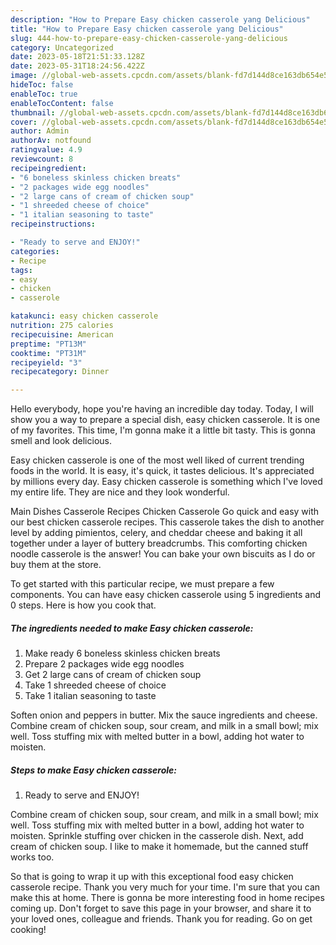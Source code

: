 ```yaml
---
description: "How to Prepare Easy chicken casserole yang Delicious"
title: "How to Prepare Easy chicken casserole yang Delicious"
slug: 444-how-to-prepare-easy-chicken-casserole-yang-delicious
category: Uncategorized
date: 2023-05-18T21:51:33.128Z
date: 2023-05-31T18:24:56.422Z
image: //global-web-assets.cpcdn.com/assets/blank-fd7d144d8ce163db654e5a02c40b08a2775adb7897d16e4062681dc7e1b2800f.png
hideToc: false
enableToc: true
enableTocContent: false
thumbnail: //global-web-assets.cpcdn.com/assets/blank-fd7d144d8ce163db654e5a02c40b08a2775adb7897d16e4062681dc7e1b2800f.png
cover: //global-web-assets.cpcdn.com/assets/blank-fd7d144d8ce163db654e5a02c40b08a2775adb7897d16e4062681dc7e1b2800f.png
author: Admin
authorAv: notfound
ratingvalue: 4.9
reviewcount: 8
recipeingredient:
- "6 boneless skinless chicken breats"
- "2 packages wide egg noodles"
- "2 large cans of cream of chicken soup"
- "1 shreeded cheese of choice"
- "1 italian seasoning to taste"
recipeinstructions:

- "Ready to serve and ENJOY!"
categories:
- Recipe
tags:
- easy
- chicken
- casserole

katakunci: easy chicken casserole 
nutrition: 275 calories
recipecuisine: American
preptime: "PT13M"
cooktime: "PT31M"
recipeyield: "3"
recipecategory: Dinner

---
```



Hello everybody, hope you're having an incredible day today. Today, I will show you a way to prepare a special dish, easy chicken casserole. It is one of my favorites. This time, I'm gonna make it a little bit tasty. This is gonna smell and look delicious.

Easy chicken casserole is one of the most well liked of current trending foods in the world. It is easy, it's quick, it tastes delicious. It's appreciated by millions every day. Easy chicken casserole is something which I've loved my entire life. They are nice and they look wonderful.

Main Dishes Casserole Recipes Chicken Casserole Go quick and easy with our best chicken casserole recipes. This casserole takes the dish to another level by adding pimientos, celery, and cheddar cheese and baking it all together under a layer of buttery breadcrumbs. This comforting chicken noodle casserole is the answer! You can bake your own biscuits as I do or buy them at the store.


To get started with this particular recipe, we must prepare a few components. You can have easy chicken casserole using 5 ingredients and 0 steps. Here is how you cook that.

<!--inarticleads1-->

##### The ingredients needed to make Easy chicken casserole:

1. Make ready 6 boneless skinless chicken breats
1. Prepare 2 packages wide egg noodles
1. Get 2 large cans of cream of chicken soup
1. Take 1 shreeded cheese of choice
1. Take 1 italian seasoning to taste


Soften onion and peppers in butter. Mix the sauce ingredients and cheese. Combine cream of chicken soup, sour cream, and milk in a small bowl; mix well. Toss stuffing mix with melted butter in a bowl, adding hot water to moisten. 

<!--inarticleads2-->

##### Steps to make Easy chicken casserole:


1. Ready to serve and ENJOY!

Combine cream of chicken soup, sour cream, and milk in a small bowl; mix well. Toss stuffing mix with melted butter in a bowl, adding hot water to moisten. Sprinkle stuffing over chicken in the casserole dish. Next, add cream of chicken soup. I like to make it homemade, but the canned stuff works too. 

So that is going to wrap it up with this exceptional food easy chicken casserole recipe. Thank you very much for your time. I'm sure that you can make this at home. There is gonna be more interesting food in home recipes coming up. Don't forget to save this page in your browser, and share it to your loved ones, colleague and friends. Thank you for reading. Go on get cooking!
